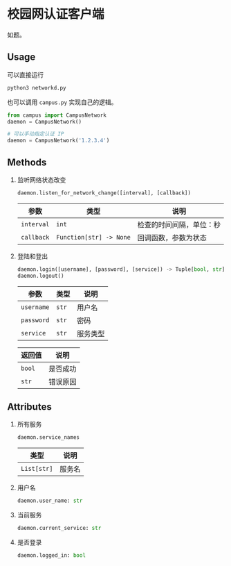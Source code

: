 # 校园网认证客户端

如题。

## Usage

可以直接运行
```sh
python3 networkd.py
```

也可以调用 `campus.py` 实现自己的逻辑。

```python
from campus import CampusNetwork
daemon = CampusNetwork()

# 可以手动指定认证 IP
daemon = CampusNetwork('1.2.3.4')
```

## Methods

1. 监听网络状态改变

   ```python
   daemon.listen_for_network_change([interval], [callback])
   ```

   |参数|类型|说明|
   |-|-|-|
   |`interval`|`int`|检查的时间间隔，单位：秒|
   |`callback`|`Function[str] -> None`|回调函数，参数为状态|

2. 登陆和登出

   ```python
   daemon.login([username], [password], [service]) -> Tuple[bool, str]
   daemon.logout()
   ```

   |参数|类型|说明|
   |-|-|-|
   |`username`|`str`|用户名|
   |`password`|`str`|密码|
   |`service`|`str`|服务类型|

   |返回值|说明|
   |-|-|
   |`bool`|是否成功|
   |`str`|错误原因|

## Attributes

1. 所有服务

   ```python
   daemon.service_names
   ```

   |类型|说明|
   |-|-|
   |`List[str]`|服务名|

2. 用户名
   
   ```python
   daemon.user_name: str
   ```
   
3. 当前服务
   
   ```python
   daemon.current_service: str
   ```

4. 是否登录
   
   ```python
   daemon.logged_in: bool
   ```
